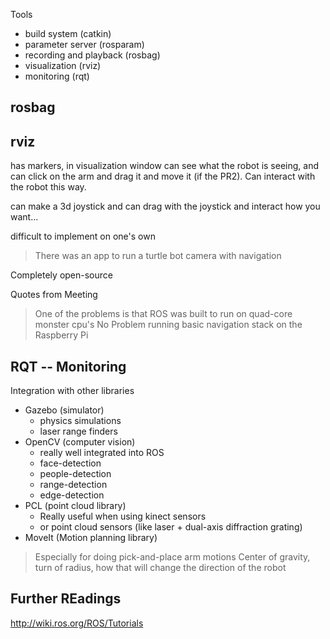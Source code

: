 Tools

* build system (catkin)
* parameter server (rosparam)
* recording and playback (rosbag)
* visualization (rviz)
* monitoring (rqt)


## rosbag




## rviz

has markers, in visualization window can see what the robot is seeing, and can click on the arm and drag it and move it (if the PR2).
Can interact with the robot this way.

can make a 3d joystick and can drag with the joystick and interact how you want...

difficult to implement on one's own

> There was an app to run a turtle bot camera with navigation 

Completely open-source


Quotes from Meeting
> One of the problems is that ROS was built to run on quad-core monster cpu's
> No Problem running basic navigation stack on the Raspberry Pi
> 


## RQT -- Monitoring


Integration with other libraries
* Gazebo (simulator)
  * physics simulations 
  * laser range finders
* OpenCV (computer vision)
  * really well integrated into ROS
  * face-detection
  * people-detection
  * range-detection
  * edge-detection
* PCL (point cloud library)
  * Really useful when using kinect sensors 
  * or point cloud sensors (like laser + dual-axis diffraction grating)
* MoveIt (Motion planning library)

> Especially for doing pick-and-place arm motions
> Center of gravity, turn of radius, how that will change the direction of the robot

## Further REadings


http://wiki.ros.org/ROS/Tutorials
